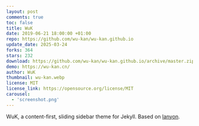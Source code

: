 ```yaml
---
layout: post
comments: true
toc: false
title: WuK
date: 2019-06-21 18:00:00 +01:00
repo: https://github.com/wu-kan/wu-kan.github.io
update_date: 2025-03-24
forks: 364
stars: 232
download: https://github.com/wu-kan/wu-kan.github.io/archive/master.zip
demo: https://wu-kan.cn/
author: WuK
thumbnail: wu-kan.webp
license: MIT
license_link: https://opensource.org/license/MIT
carousel:
  - 'screenshot.png'
---
```


WuK, a content-first, sliding sidebar theme for Jekyll.
Based on [lanyon](https://github.com/poole/lanyon).
